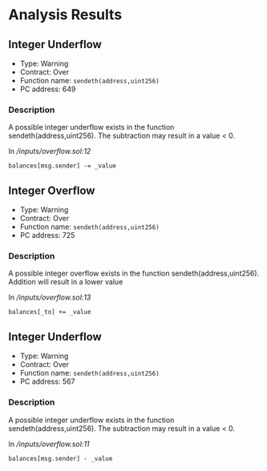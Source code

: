 # Analysis Results
## Integer Underflow
- Type: Warning
- Contract: Over
- Function name: `sendeth(address,uint256)`
- PC address: 649

### Description
A possible integer underflow exists in the function sendeth(address,uint256).
The subtraction may result in a value < 0.

In *<TESTDATA>/inputs/overflow.sol:12*

```
balances[msg.sender] -= _value
```
## Integer Overflow 
- Type: Warning
- Contract: Over
- Function name: `sendeth(address,uint256)`
- PC address: 725

### Description
A possible integer overflow exists in the function sendeth(address,uint256).
 Addition will result in a lower value

In *<TESTDATA>/inputs/overflow.sol:13*

```
balances[_to] += _value
```
## Integer Underflow
- Type: Warning
- Contract: Over
- Function name: `sendeth(address,uint256)`
- PC address: 567

### Description
A possible integer underflow exists in the function sendeth(address,uint256).
The subtraction may result in a value < 0.

In *<TESTDATA>/inputs/overflow.sol:11*

```
balances[msg.sender] - _value
```
